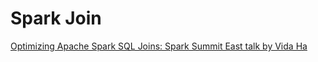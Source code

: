 # Spark Join
[Optimizing Apache Spark SQL Joins: Spark Summit East talk by Vida Ha](https://www.youtube.com/watch?v=fp53QhSfQcI)